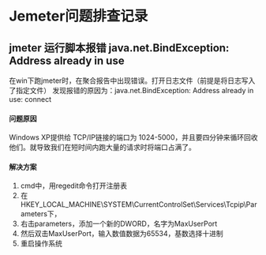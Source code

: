 # Jemeter问题排查记录

## jmeter 运行脚本报错 java.net.BindException: Address already in use
在win下跑jmeter时，在聚合报告中出现错误。打开日志文件（前提是将日志写入了指定文件）
发现报错的原因为：java.net.BindException: Address already in use: connect

#### 问题原因
Windows XP提供给 TCP/IP链接的端口为 1024-5000，并且要四分钟来循环回收他们。就导致我们在短时间内跑大量的请求时将端口占满了。

#### 解决方案
1. cmd中，用regedit命令打开注册表
2. 在 HKEY_LOCAL_MACHINE\SYSTEM\CurrentControlSet\Services\Tcpip\Parameters下，
3. 右击parameters，添加一个新的DWORD，名字为MaxUserPort
4. 然后双击MaxUserPort，输入数值数据为65534，基数选择十进制
5. 重启操作系统